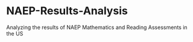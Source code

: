# NAEP-Results-Analysis
Analyzing the results of NAEP Mathematics and Reading Assessments in the US
